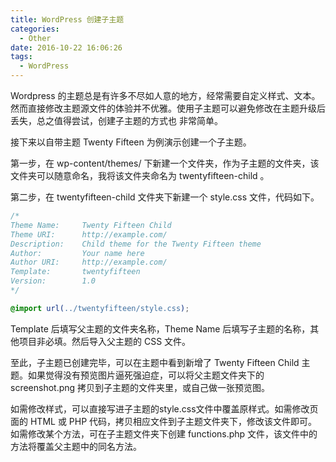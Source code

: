 ```yaml
---
title: WordPress 创建子主题
categories:
  - Other
date: 2016-10-22 16:06:26
tags:
  - WordPress
---
```


Wordpress 的主题总是有许多不尽如人意的地方，经常需要自定义样式、文本。然而直接修改主题源文件的体验并不优雅。使用子主题可以避免修改在主题升级后丢失，总之值得尝试，创建子主题的方式也 非常简单。

<!-- more -->

接下来以自带主题 Twenty Fifteen 为例演示创建一个子主题。

第一步，在 wp-content/themes/ 下新建一个文件夹，作为子主题的文件夹，该文件夹可以随意命名，我将该文件夹命名为 twentyfifteen-child 。

第二步，在 twentyfifteen-child 文件夹下新建一个 style.css 文件，代码如下。

``` css
/*
Theme Name:     Twenty Fifteen Child
Theme URI:      http://example.com/
Description:    Child theme for the Twenty Fifteen theme 
Author:         Your name here
Author URI:     http://example.com/
Template:       twentyfifteen
Version:        1.0
*/

@import url(../twentyfifteen/style.css);
```

Template 后填写父主题的文件夹名称，Theme Name 后填写子主题的名称，其他项目非必填。然后导入父主题的 CSS 文件。

至此，子主题已创建完毕，可以在主题中看到新增了 Twenty Fifteen Child 主题。如果觉得没有预览图片逼死强迫症，可以将父主题文件夹下的 screenshot.png 拷贝到子主题的文件夹里，或自己做一张预览图。

如需修改样式，可以直接写进子主题的style.css文件中覆盖原样式。如需修改页面的 HTML 或 PHP 代码，拷贝相应文件到子主题文件夹下，修改该文件即可。如需修改某个方法，可在子主题文件夹下创建 functions.php 文件，该文件中的方法将覆盖父主题中的同名方法。